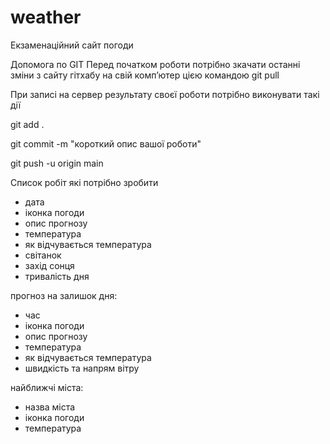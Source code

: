# weather
Екзаменаційний сайт погоди

Допомога по GIT
Перед початком роботи потрібно зкачати останні зміни з сайту гітхабу на свій комп’ютер цією командою
git pull

При записі на сервер результату своєї роботи потрібно виконувати такі дії

git add .

git commit -m "короткий опис вашої роботи"

git push -u origin main

Список робіт які потрібно зробити
- дата
- іконка погоди
- опис прогнозу
- температура
- як відчувається температура
- світанок
- захід сонця
- тривалість дня

прогноз на залишок дня:
- час
- іконка погоди
- опис прогнозу
- температура
- як відчувається температура
- швидкість та напрям вітру

найближчі міста:
- назва міста
- іконка погоди
- температура

